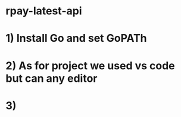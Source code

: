 # rpay-latest-api

# 1) Install Go and set GoPATh 
# 2) As for project we used vs code but can any editor
# 3) 
